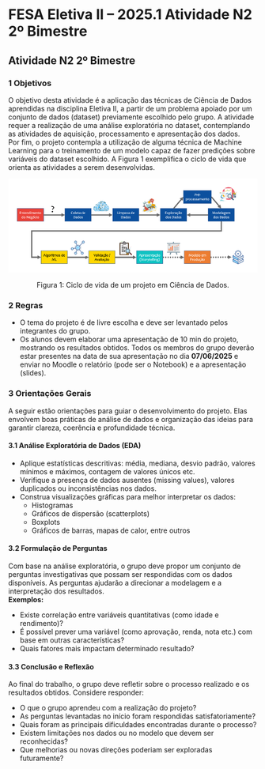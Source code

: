 # FESA Eletiva II – 2025.1 Atividade N2 2º Bimestre

## Atividade N2 2º Bimestre

### 1 Objetivos

O objetivo desta atividade é a aplicação das técnicas de Ciência de Dados aprendidas na disciplina Eletiva II, a partir de um problema apoiado por um conjunto de dados (dataset) previamente escolhido pelo grupo. A atividade requer a realização de uma análise exploratória no dataset, contemplando as atividades de aquisição, processamento e apresentação dos dados.  
Por fim, o projeto contempla a utilização de alguma técnica de Machine Learning para o treinamento de um modelo capaz de fazer predições sobre variáveis do dataset escolhido. A Figura 1 exemplifica o ciclo de vida que orienta as atividades a serem desenvolvidas.

![figura 1](https://github.com/Lucas-O-S/N2-2B_AnaliseDados/blob/main/img/Figura1.PNG)
<p align="center">
  Figura 1: Ciclo de vida de um projeto em Ciência de Dados.
</p>

### 2 Regras

- O tema do projeto é de livre escolha e deve ser levantado pelos integrantes do grupo.  
- Os alunos devem elaborar uma apresentação de 10 min do projeto, mostrando os resultados obtidos. Todos os membros do grupo deverão estar presentes na data de sua apresentação no dia **07/06/2025** e enviar no Moodle o relatório (pode ser o Notebook) e a apresentação (slides).  


### 3 Orientações Gerais

A seguir estão orientações para guiar o desenvolvimento do projeto. Elas envolvem boas práticas de análise de dados e organização das ideias para garantir clareza, coerência e profundidade técnica.

#### 3.1 Análise Exploratória de Dados (EDA)

- Aplique estatísticas descritivas: média, mediana, desvio padrão, valores mínimos e máximos, contagem de valores únicos etc.  
- Verifique a presença de dados ausentes (missing values), valores duplicados ou inconsistências nos dados.  
- Construa visualizações gráficas para melhor interpretar os dados:  
  - Histogramas  
  - Gráficos de dispersão (scatterplots)  
  - Boxplots  
  - Gráficos de barras, mapas de calor, entre outros  

#### 3.2 Formulação de Perguntas

Com base na análise exploratória, o grupo deve propor um conjunto de perguntas investigativas que possam ser respondidas com os dados disponíveis. As perguntas ajudarão a direcionar a modelagem e a interpretação dos resultados.  
**Exemplos:**  
- Existe correlação entre variáveis quantitativas (como idade e rendimento)?  
- É possível prever uma variável (como aprovação, renda, nota etc.) com base em outras características?  
- Quais fatores mais impactam determinado resultado?  

#### 3.3 Conclusão e Reflexão

Ao final do trabalho, o grupo deve refletir sobre o processo realizado e os resultados obtidos. Considere responder:  
- O que o grupo aprendeu com a realização do projeto?  
- As perguntas levantadas no início foram respondidas satisfatoriamente?  
- Quais foram as principais dificuldades encontradas durante o processo?  
- Existem limitações nos dados ou no modelo que devem ser reconhecidas?  
- Que melhorias ou novas direções poderiam ser exploradas futuramente?  
